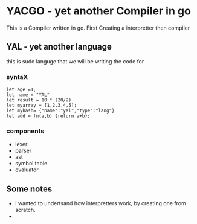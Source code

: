 # YACGO - yet another Compiler in go

This is a Compiler written in go. 
First Creating a interpretter then compiler


## YAL - yet another language


this is sudo languge that we will be writing the code for

### syntaX
```
let age =1;
let name = "YAL"
let result = 10 * (20/2)
let myarray = [1,2,3,4,5];
let myhash= {"name":"yal","type":"lang"}
let add = fn(a,b) {return a+b};

```
### components
- lexer 
- parser
- ast
- symbol table
- evaluator



## Some notes
- i wanted to undertsand how interpretters work, by creating one from scratch.
- 